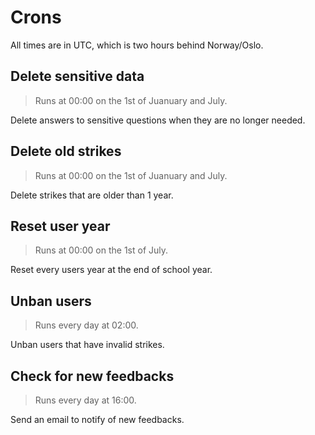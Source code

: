 # Crons

All times are in UTC, which is two hours behind Norway/Oslo.

## Delete sensitive data

> Runs at 00:00 on the 1st of Juanuary and July.

Delete answers to sensitive questions when they are no longer needed.

## Delete old strikes

> Runs at 00:00 on the 1st of Juanuary and July.

Delete strikes that are older than 1 year.

## Reset user year

> Runs at 00:00 on the 1st of July.

Reset every users year at the end of school year.

## Unban users

> Runs every day at 02:00.

Unban users that have invalid strikes.

## Check for new feedbacks

> Runs every day at 16:00.

Send an email to notify of new feedbacks.
